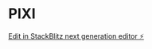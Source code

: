 # PIXI

[Edit in StackBlitz next generation editor ⚡️](https://stackblitz.com/~/github.com/WhackyJasprr/PIXI)